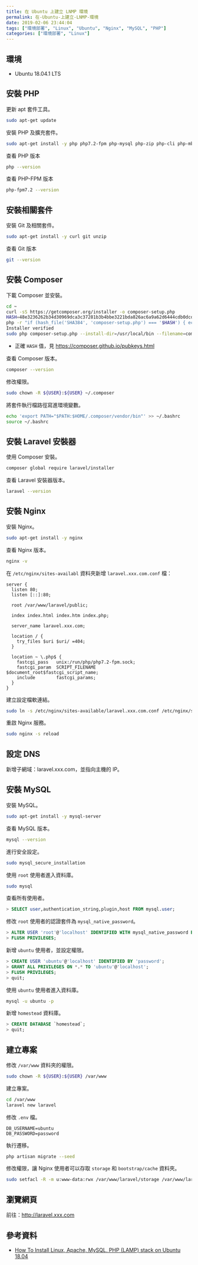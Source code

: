 ```yaml
---
title: 在 Ubuntu 上建立 LNMP 環境
permalink: 在-Ubuntu-上建立-LNMP-環境
date: 2019-02-06 23:44:04
tags: ["環境部署", "Linux", "Ubuntu", "Nginx", "MySQL", "PHP"]
categories: ["環境部署", "Linux"]
---
```


## 環境

- Ubuntu 18.04.1 LTS

## 安裝 PHP

更新 apt 套件工具。

```BASH
sudo apt-get update
```

安裝 PHP 及擴充套件。

```BASH
sudo apt-get install -y php php7.2-fpm php-mysql php-zip php-cli php-mbstring php-xml php-curl
```

查看 PHP 版本

```BASH
php --version
```

查看 PHP-FPM 版本

```BASH
php-fpm7.2 --version
```

## 安裝相關套件

安裝 Git 及相關套件。

```BASH
sudo apt-get install -y curl git unzip
```

查看 Git 版本

```BASH
git --version
```

## 安裝 Composer

下載 Composer 並安裝。

```BASH
cd ~
curl -sS https://getcomposer.org/installer -o composer-setup.php
HASH=48e3236262b34d30969dca3c37281b3b4bbe3221bda826ac6a9a62d6444cdb0dcd0615698a5cbe587c3f0fe57a54d8f5
php -r "if (hash_file('SHA384', 'composer-setup.php') === '$HASH') { echo 'Installer verified'; } else { echo 'Installer corrupt'; unlink('composer-setup.php'); } echo PHP_EOL;"
Installer verified
sudo php composer-setup.php --install-dir=/usr/local/bin --filename=composer
```

- 正確 `HASH` 值，見 https://composer.github.io/pubkeys.html

查看 Composer 版本。

```BASH
composer --version
```

修改權限。

```BASH
sudo chown -R ${USER}:${USER} ~/.composer
```

將套件執行檔路徑寫進環境變數。

```BASH
echo 'export PATH="$PATH:$HOME/.composer/vendor/bin"' >> ~/.bashrc
source ~/.bashrc
```

## 安裝 Laravel 安裝器

使用 Composer 安裝。

```BASH
composer global require laravel/installer
```

查看 Laravel 安裝器版本。

```BASH
laravel --version
```

## 安裝 Nginx

安裝 Nginx。

```BASH
sudo apt-get install -y nginx
```

查看 Nginx 版本。

```BASH
nginx -v
```

在 `/etc/nginx/sites-availabl` 資料夾新增 `laravel.xxx.com.conf` 檔：

```CONF
server {
  listen 80;
  listen [::]:80;

  root /var/www/laravel/public;

  index index.html index.htm index.php;

  server_name laravel.xxx.com;

  location / {
    try_files $uri $uri/ =404;
  }

  location ~ \.php$ {
    fastcgi_pass   unix:/run/php/php7.2-fpm.sock;
    fastcgi_param  SCRIPT_FILENAME  $document_root$fastcgi_script_name;
    include        fastcgi_params;
  }
}
```

建立設定檔軟連結。

```BASH
sudo ln -s /etc/nginx/sites-available/laravel.xxx.com.conf /etc/nginx/sites-enabled/laravel.xxx.com.conf
```

重啟 Nginx 服務。

```BASH
sudo nginx -s reload
```

## 設定 DNS

新增子網域：laravel.xxx.com，並指向主機的 IP。

## 安裝 MySQL

安裝 MySQL。

```BASH
sudo apt-get install -y mysql-server
```

查看 MySQL 版本。

```BASH
mysql --version
```

進行安全設定。

```BASH
sudo mysql_secure_installation
```

使用 `root` 使用者進入資料庫。

```BASH
sudo mysql
```

查看所有使用者。

```SQL
> SELECT user,authentication_string,plugin,host FROM mysql.user;
```

修改 `root` 使用者的認證套件為 `mysql_native_password`。

```SQL
> ALTER USER 'root'@'localhost' IDENTIFIED WITH mysql_native_password BY 'password';
> FLUSH PRIVILEGES;
```

新增 `ubuntu` 使用者，並設定權限。

```SQL
> CREATE USER 'ubuntu'@'localhost' IDENTIFIED BY 'password';
> GRANT ALL PRIVILEGES ON *.* TO 'ubuntu'@'localhost';
> FLUSH PRIVILEGES;
> quit;
```

使用 `ubuntu` 使用者進入資料庫。

```BASH
mysql -u ubuntu -p
```

新增 `homestead` 資料庫。

```SQL
> CREATE DATABASE `homestead`;
> quit;
```

## 建立專案

修改 `/var/www` 資料夾的權限。

```BASH
sudo chown -R ${USER}:${USER} /var/www
```

建立專案。

```BASH
cd /var/www
laravel new laravel
```

修改 `.env` 檔。

```ENV
DB_USERNAME=ubuntu
DB_PASSWORD=password
```

執行遷移。

```BASH
php artisan migrate --seed
```

修改權限，讓 Nginx 使用者可以存取 `storage` 和 `bootstrap/cache` 資料夾。

```BASH
sudo setfacl -R -m u:www-data:rwx /var/www/laravel/storage /var/www/laravel/bootstrap/cache
```

## 瀏覽網頁

前往：<http://laravel.xxx.com>

## 參考資料

- [How To Install Linux, Apache, MySQL, PHP (LAMP) stack on Ubuntu 18.04](https://www.digitalocean.com/community/tutorials/how-to-install-linux-apache-mysql-php-lamp-stack-ubuntu-18-04)
